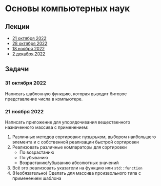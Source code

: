# Основы компьютерных наук

## Лекции

- [21 октября 2022](21.10/README.md)
- [28 октября 2022](28.10/README.md)
- [18 ноября 2022](18.11/README.md)
- [2 декабря 2022](02.12/README.md)

## Задачи

### 31 октября 2022

Написать шаблонную функцию, которая выводит битовое представление числа в компьютере.

### 21 ноября 2022

Написать приложение для упорядочивания вещественного назначенного массива с применением:

1. Различных методов сортировки: пузырьком, выбором наибольшего элемента и с собственной реализации быстрой сортировки
2. Реализовать различные компараторы для сортировки
   - По возрастанию
   - По убыванию
   - Возрастанию/убыванию абсолютных значений
3. Всё это реализовать указатели на функцию или `std::function`
4. (Необязательно) Сделать для массива произвольного типа с применением шаблона
